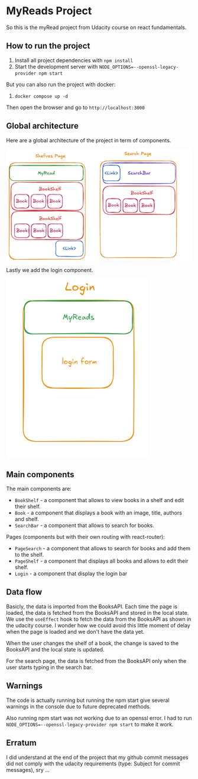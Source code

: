 # MyReads Project

So this is the myRead project from Udacity course on react fundamentals.

## How to run the project

1. Install all project dependencies with `npm install`
2. Start the development server with `NODE_OPTIONS=--openssl-legacy-provider npm start`

But you can also run the project with docker:

1. `docker compose up -d`

Then open the browser and go to `http://localhost:3000`

## Global architecture

Here are a global architecture of the project in term of components.

![Global architecture](images/global-architecture.png)

Lastly we add the login component.

![Login component](images/login.png)

## Main components

The main components are:

- `BookShelf` - a component that allows to view books in a shelf and edit their shelf.
- `Book` - a component that displays a book with an image, title, authors and shelf.
- `SearchBar` - a component that allows to search for books.

Pages (components but with their own routing with react-router):

- `PageSearch` - a component that allows to search for books and add them to the shelf.
- `PageShelf` - a component that displays all books and allows to edit their shelf.
- `Login` - a component that display the login bar

## Data flow

Basicly, the data is imported from the BooksAPI. Each time the page is loaded, the data is fetched from the BooksAPI and stored in the local state.
We use the `useEffect` hook to fetch the data from the BooksAPI as shown in the udacity course. I wonder how we could avoid this little moment of delay when the page is loaded and we don't have the data yet.

When the user changes the shelf of a book, the change is saved to the BooksAPI and the local state is updated.

For the search page, the data is fetched from the BooksAPI only when the user starts typing in the search bar.

## Warnings

The code is actually running but running the npm start give several warnings in the console due to future deprecated methods.

Also running npm start was not working due to an openssl error. I had to run `NODE_OPTIONS=--openssl-legacy-provider npm start` to make it work.

## Erratum

I did understand at the end of the project that my github commit messages did not comply with the udacity requirements (type: Subject for commit messages), sry ...